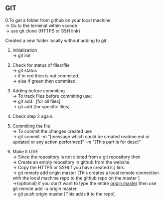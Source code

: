 ## GIT

0.To get a folder from github on your local machine<br/>
-> Go to the terminal within vscode<br/>
-> use git clone {HTTPS or SSH link}

Created a new folder locally without adding to git.
1. Initialization<br/>
    -> git init

2. Check for status of files/file<br/>
    -> git status<br/>
            -> if in red then is not commited.<br/>
            -> else if green then commited.<br/>

3. Adding before commiting<br/>
    -> To track files before commiting use:<br/>
        ->  git add .  [for all files]<br/>
        ->  git add <filename> [for specific files]<br/>

4. Check step 2 again.

5. Commiting the file<br/>
    -> To commit the changes created use <br/>
        -> git commit -m "[message which could be created readme.md or updated or any action performed]" -m "[This part is for desc]"<br/>

6. Make it LIVE<br/>
    -> Since the repository is not cloned from a git repository then <br/>
        -> Create an empty repository in github from the website.<br/>
        -> Copy the HTTPS or SSH(if you have created it.) link.<br/>
        -> git remote add origin master [This creates a local remote connection with the local machine repo to the github repo on the master ]
        <br/>
        ->{optional} if you don't want to type the entire <u>origin master</u> then use git remote add -u origin master<br/> 
        -> git push origin master [This adds it to the repo].
